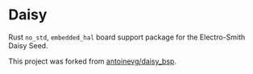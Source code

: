 # Daisy

Rust `no_std`, `embedded_hal` board support package for the Electro-Smith Daisy Seed.

This project was forked from [antoinevg/daisy_bsp](https://github.com/antoinevg/daisy_bsp).
